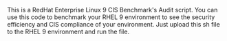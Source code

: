 This is a RedHat Enterprise Linux 9 CIS Benchmark's Audit script. You can use this code to benchmark your RHEL 9 environment to see the security efficiency and CIS compliance of your environment. Just upload this sh file to the RHEL 9 environment and run the file.
